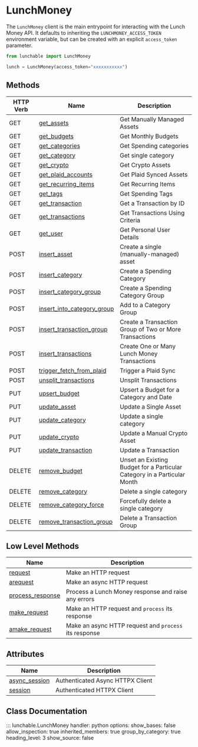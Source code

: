# LunchMoney

The `LunchMoney` client is the main entrypoint for interacting with the Lunch Money API.
It defaults to inheriting the `LUNCHMONEY_ACCESS_TOKEN` environment variable, but can be
created with an explicit `access_token` parameter.

```python
from lunchable import LunchMoney

lunch = LunchMoney(access_token="xxxxxxxxxxx")
```

## Methods

| HTTP Verb | Name                                                                           | Description                                                              |
|-----------|--------------------------------------------------------------------------------|--------------------------------------------------------------------------|
| GET       | [get_assets](#lunchable.LunchMoney.get_assets)                                 | Get Manually Managed Assets                                              |
| GET       | [get_budgets](#lunchable.LunchMoney.get_budgets)                               | Get Monthly Budgets                                                      |
| GET       | [get_categories](#lunchable.LunchMoney.get_categories)                         | Get Spending categories                                                  |
| GET       | [get_category](#lunchable.LunchMoney.get_category)                             | Get single category                                                      |
| GET       | [get_crypto](#lunchable.LunchMoney.get_crypto)                                 | Get Crypto Assets                                                        |
| GET       | [get_plaid_accounts](#lunchable.LunchMoney.get_plaid_accounts)                 | Get Plaid Synced Assets                                                  |
| GET       | [get_recurring_items](#lunchable.LunchMoney.get_recurring_items)               | Get Recurring Items                                                      |
| GET       | [get_tags](#lunchable.LunchMoney.get_tags)                                     | Get Spending Tags                                                        |
| GET       | [get_transaction](#lunchable.LunchMoney.get_transaction)                       | Get a Transaction by ID                                                  |
| GET       | [get_transactions](#lunchable.LunchMoney.get_transactions)                     | Get Transactions Using Criteria                                          |
| GET       | [get_user](#lunchable.LunchMoney.get_user)                                     | Get Personal User Details                                                |
| POST      | [insert_asset](#lunchable.LunchMoney.insert_asset)                             | Create a single (manually-managed) asset                                 |
| POST      | [insert_category](#lunchable.LunchMoney.insert_category)                       | Create a Spending Category                                               |
| POST      | [insert_category_group](#lunchable.LunchMoney.insert_category_group)           | Create a Spending Category Group                                         |
| POST      | [insert_into_category_group](#lunchable.LunchMoney.insert_into_category_group) | Add to a Category Group                                                  |
| POST      | [insert_transaction_group](#lunchable.LunchMoney.insert_transaction_group)     | Create a Transaction Group of Two or More Transactions                   |
| POST      | [insert_transactions](#lunchable.LunchMoney.insert_transactions)               | Create One or Many Lunch Money Transactions                              |
| POST      | [trigger_fetch_from_plaid](#lunchable.LunchMoney.trigger_fetch_from_plaid)     | Trigger a Plaid Sync                                                     |
| POST      | [unsplit_transactions](#lunchable.LunchMoney.unsplit_transactions)             | Unsplit Transactions                                                     |
| PUT       | [upsert_budget](#lunchable.LunchMoney.upsert_budget)                           | Upsert a Budget for a Category and Date                                  |
| PUT       | [update_asset](#lunchable.LunchMoney.update_asset)                             | Update a Single Asset                                                    |
| PUT       | [update_category](#lunchable.LunchMoney.update_category)                       | Update a single category                                                 |
| PUT       | [update_crypto](#lunchable.LunchMoney.update_crypto)                           | Update a Manual Crypto Asset                                             |
| PUT       | [update_transaction](#lunchable.LunchMoney.update_transaction)                 | Update a Transaction                                                     |
| DELETE    | [remove_budget](#lunchable.LunchMoney.remove_budget)                           | Unset an Existing Budget for a Particular Category in a Particular Month |
| DELETE    | [remove_category](#lunchable.LunchMoney.remove_category)                       | Delete a single category                                                 |
| DELETE    | [remove_category_force](#lunchable.LunchMoney.remove_category_force)           | Forcefully delete a single category                                      |
| DELETE    | [remove_transaction_group](#lunchable.LunchMoney.remove_transaction_group)     | Delete a Transaction Group                                               |

## Low Level Methods

| Name                                                       | Description                                           |
|------------------------------------------------------------|-------------------------------------------------------|
| [request](#lunchable.LunchMoney.request)                   | Make an HTTP request                                  |
| [arequest](#lunchable.LunchMoney.arequest)                 | Make an async HTTP request                            |
| [process_response](#lunchable.LunchMoney.process_response) | Process a Lunch Money response and raise any errors   |
| [make_request](#lunchable.LunchMoney.make_request)         | Make an HTTP request and `process` its response       |
| [amake_request](#lunchable.LunchMoney.amake_request)       | Make an async HTTP request and `process` its response |

## Attributes

| Name                                                 | Description                      |
|------------------------------------------------------|----------------------------------|
| [async_session](#lunchable.LunchMoney.async_session) | Authenticated Async HTTPX Client |
| [session](#lunchable.LunchMoney.session)             | Authenticated HTTPX Client       |

## Class Documentation

::: lunchable.LunchMoney
    handler: python
    options:
        show_bases: false
        allow_inspection: true
        inherited_members: true
        group_by_category: true
        heading_level: 3
        show_source: false
